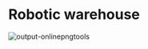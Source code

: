 # Robotic warehouse

![output-onlinepngtools](https://user-images.githubusercontent.com/37377101/164202816-a6824bb5-a858-4d43-9d3a-8d00f640c2e8.png)
